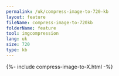 ```yaml
---
permalink: /uk/compress-image-to-720-kb
layout: feature
fileName: compress-image-to-720kb
folderName: feature
tool: imgcompression
lang: uk
size: 720
type: kb
---
```


{%- include compress-image-to-X.html -%}
